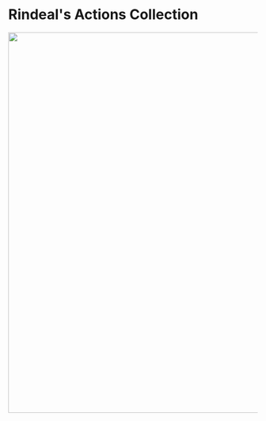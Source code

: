 # Rindeal's Actions Collection

<p align=center>
<img width=768 src=https://github.com/actions-rindeal/.github/assets/5360877/e271a9a5-da76-4e9e-b435-c8ae720e12ae />
</p>
